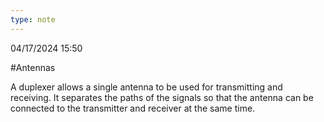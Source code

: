 ```yaml
---
type: note
---
```

04/17/2024 15:50

  #Antennas 

A duplexer allows a single antenna to be used for transmitting and receiving. It separates the paths of the signals so that the antenna can be connected to the transmitter and receiver at the same time. 

